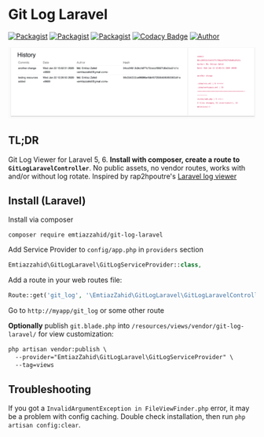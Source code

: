 Git Log Laravel
==================

[![Packagist](https://img.shields.io/packagist/v/emtiazzahid/git-log-laravel.svg)](https://packagist.org/packages/emtiazzahid/git-log-laravel)
[![Packagist](https://img.shields.io/packagist/l/emtiazzahid/git-log-laravel.svg)](https://packagist.org/packages/emtiazzahid/git-log-laravel) 
[![Packagist](https://img.shields.io/packagist/dm/emtiazzahid/git-log-laravel.svg)](https://packagist.org/packages/emtiazzahid/git-log-laravel) 
[![Codacy Badge](https://api.codacy.com/project/badge/Grade/7be7a05b07c94f319ec35f95a4d64074)](https://www.codacy.com/app/emtiazzahid/git-log-laravel.svg)
[![Author](https://img.shields.io/badge/author-@emtiaz_zahid-blue.svg)](https://twitter.com/emtiaz_zahid)

![capture d ecran 2020-1-23 a 10 37 18](https://github.com/emtiazzahid/git-log-laravel/blob/master/src/Example/screenshot.png?raw=true)

TL;DR
-----
Git Log Viewer for Laravel 5, 6. **Install with composer, create a route to `GitLogLaravelController`**. No public assets, no vendor routes, works with and/or without log rotate. Inspired by rap2hpoutre's [Laravel log viewer](https://github.com/rap2hpoutre/laravel-log-viewer) 

Install (Laravel)
-----------------
Install via composer
```
composer require emtiazzahid/git-log-laravel
```

Add Service Provider to `config/app.php` in `providers` section
```php
Emtiazzahid\GitLogLaravel\GitLogServiceProvider::class,
```

Add a route in your web routes file:
```php 
Route::get('git_log', '\EmtiazZahid\GitLogLaravel\GitLogLaravelController@index')->name('git_log');
```

Go to `http://myapp/git_log` or some other route

**Optionally** publish `git.blade.php` into `/resources/views/vendor/git-log-laravel/` for view customization:

```
php artisan vendor:publish \
  --provider="EmtiazZahid\GitLogLaravel\GitLogServiceProvider" \
  --tag=views
``` 

Troubleshooting
---------------

If you got a `InvalidArgumentException in FileViewFinder.php` error, it may be a problem with config caching. Double check installation, then run `php artisan config:clear`.

